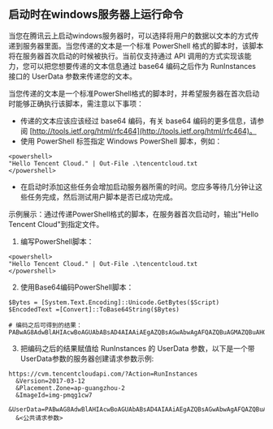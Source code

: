 ## 启动时在windows服务器上运行命令

当您在腾讯云上启动windows服务器时，可以选择将用户的数据以文本的方式传递到服务器里面。当您传递的文本是一个标准 PowerShell 格式的脚本时，该脚本将在服务器首次启动的时候被执行。当前仅支持通过 API 调用的方式实现该能力，您可以把您想要传递的文本信息通过 base64 编码之后作为 RunInstances 接口的 UserData 参数来传递您的文本。

当您传递的文本是一个标准PowerShell格式的脚本时，并希望服务器在首次启动时能够正确执行该脚本，需注意以下事项：

* 传递的文本应该应该经过 base64 编码，有关 base64 编码的更多信息，请参阅 [http://tools.ietf.org/html/rfc464](http://tools.ietf.org/html/rfc464)。
* 使用 PowerShell 标签指定 Windows PowerShell 脚本，例如：
```
<powershell>
"Hello Tencent Cloud." | Out-File .\tencentcloud.txt
</powershell>
```

* 在启动时添加这些任务会增加启动服务器所需的时间。您应多等待几分钟让这些任务完成，然后测试用户脚本是否已成功完成。

示例展示：通过传递PowerShell格式的脚本，在服务器首次启动时，输出"Hello Tencent Cloud"到指定文件。

1. 编写PowerShell脚本：
```
<powershell>
"Hello Tencent Cloud." | Out-File .\tencentcloud.txt
</powershell>
```
2. 使用Base64编码PowerShell脚本：

```
$Bytes = [System.Text.Encoding]::Unicode.GetBytes($Script)
$EncodedText =[Convert]::ToBase64String($Bytes)

# 编码之后可得到的结果：
PABwAG8AdwBlAHIAcwBoAGUAbABsAD4AIAAiAEgAZQBsAGwAbwAgAFQAZQBuAGMAZQBuAHQAIABDAGwAbwB1AGQALgAiACAAfAAgAE8AdQB0AC0ARgBpAGwAZQAgAC4AXAB0AGUAbgBjAGUAbgB0AGMAbABvAHUAZAAuAHQAeAB0ACAAPAAvAHAAbwB3AGUAcgBzAGgAZQBsAGwAPgA=
```

3. 把编码之后的结果赋值给 RunInstances 的 UserData 参数，以下是一个带UserData参数的服务器创建请求参数示例:

```
https://cvm.tencentcloudapi.com/?Action=RunInstances
  &Version=2017-03-12
  &Placement.Zone=ap-guangzhou-2
  &ImageId=img-pmqg1cw7
  &UserData=PABwAG8AdwBlAHIAcwBoAGUAbABsAD4AIAAiAEgAZQBsAGwAbwAgAFQAZQBuAGMAZQBuAHQAIABDAGwAbwB1AGQALgAiACAAfAAgAE8AdQB0AC0ARgBpAGwAZQAgAC4AXAB0AGUAbgBjAGUAbgB0AGMAbABvAHUAZAAuAHQAeAB0ACAAPAAvAHAAbwB3AGUAcgBzAGgAZQBsAGwAPgA=
  &<公共请求参数>
```







